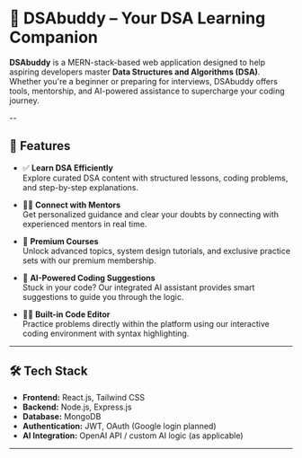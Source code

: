 # 🧠 DSAbuddy – Your DSA Learning Companion

**DSAbuddy** is a MERN-stack-based web application designed to help aspiring developers master **Data Structures and Algorithms (DSA)**. Whether you're a beginner or preparing for interviews, DSAbuddy offers tools, mentorship, and AI-powered assistance to supercharge your coding journey.

--

## 🚀 Features

- ✅ **Learn DSA Efficiently**  
  Explore curated DSA content with structured lessons, coding problems, and step-by-step explanations.

- 👨‍🏫 **Connect with Mentors**  
  Get personalized guidance and clear your doubts by connecting with experienced mentors in real time.

- 💎 **Premium Courses**  
  Unlock advanced topics, system design tutorials, and exclusive practice sets with our premium membership.

- 🤖 **AI-Powered Coding Suggestions**  
  Stuck in your code? Our integrated AI assistant provides smart suggestions to guide you through the logic.

- 🧑‍💻 **Built-in Code Editor**  
  Practice problems directly within the platform using our interactive coding environment with syntax highlighting.

---

## 🛠️ Tech Stack

- **Frontend:** React.js, Tailwind CSS  
- **Backend:** Node.js, Express.js  
- **Database:** MongoDB  
- **Authentication:** JWT, OAuth (Google login planned)  
- **AI Integration:** OpenAI API / custom AI logic (as applicable)

---



